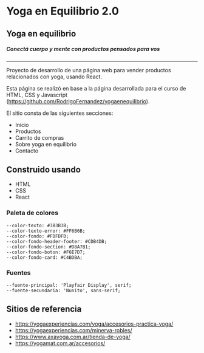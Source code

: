 # Yoga en Equilibrio 2.0

## Yoga en equilibrio
##### Conectá cuerpo y mente con productos pensados para vos

---

Proyecto de desarrollo de una página web para vender productos relacionados con yoga, usando React.

Esta página se realizó en base a la página desarrollada para el curso de HTML, CSS y Javascript (<https://github.com/RodrigoFernandez/yogaenequilibrio>).

El sitio consta de las siguientes secciones:

* Inicio
* Productos
* Carrito de compras
* Sobre yoga en equilibrio
* Contacto

## Construido usando

* HTML
* CSS
* React

### Paleta de colores
```
--color-texto: #3B3B3B;
--color-texto-error: #FF6B6B;
--color-fondo: #FDFDFD;
--color-fondo-header-footer: #CDB4DB;
--color-fondo-section: #D8A7B1;
--color-fondo-boton: #F6E7D7;
--color-fondo-card: #C4BDBA;
```

### Fuentes
```
--fuente-principal: 'Playfair Display', serif;
--fuente-secundaria: 'Nunito', sans-serif;
```

## Sitios de referencia 
* https://yogaexperiencias.com/yoga/accesorios-practica-yoga/
* https://yogaexperiencias.com/minerva-robles/
* https://www.axayoga.com.ar/tienda-de-yoga/
* https://yogamat.com.ar/accesorios/
